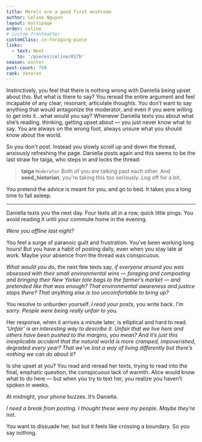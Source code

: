 ```yaml
---
title: Morels are a good first mushroom
author: Celine Nguyen
layout: multipage
order: celine
# custom frontmatter
customClass: cn-foraging-piece
links:
  - text: Next
    to: '/pieces/celine/017b'
season: winter
post-count: 799
rank: Veteran
---
```


Instinctively, you feel that there is nothing wrong with Daniella being upset about this. But what is there to say? You reread the entire argument and feel incapable of any clear, resonant, articulate thoughts. You don’t want to say anything that would antagonize the moderator, and even if you were willing to get into it…what would you say? Whenever Daniella texts you about what she’s reading, thinking, getting upset about — you just never know what to say. You are always on the wrong foot, always unsure what you should know about the world.

So you don't post. Instead you slowly scroll up and down the thread, anxiously refreshing the page. Daniella posts again and this seems to be the last straw for taiga, who steps in and locks the thread:

> **taiga** `Moderator` Both of you are talking past each other. And **seed_historian**, you're taking this too seriously. Log off for a bit.

You pretend the advice is meant for you, and go to bed. It takes you a long time to fall asleep.

---

Daniella texts you the next day. Four texts all in a row, quick little pings. You avoid reading it until your commute home in the evening.

*Were you offline last night?*

You feel a surge of paranoic guilt and frustration. You’ve been working long hours! But you have a habit of posting daily, even when you stay late at work. Maybe your absence from the thread was conspicuous.

*What would you do*, the next few texts say, *if everyone around you was obsessed with their small environmental wins — foraging and composting and bringing their New Yorker tote bags to the farmer’s market — and pretended like that was enough? That environmental awareness and justice stops there? That anything else is too uncomfortable to bring up?*

You resolve to unburden yourself. *I read your posts*, you write back. *I’m sorry. People were being really unfair to you.*

Her response, when it arrives a minute later, is elliptical and hard to read. *‘Unfair’ is an interesting way to describe it. Unfair that we live here and others have been pushed to the margins, you mean? And it’s just this inexplicable accident that the natural world is more cramped, impoverished, degraded every year? That we’ve lost a way of living differently but there’s nothing we can do about it?*

Is she upset at you? You read and reread her texts, trying to read into the final, emphatic question, the conspicuous lack of warmth. Alice would know what to do here — but when you try to text her, you realize you haven’t spoken in weeks.

At midnight, your phone buzzes. It’s Daniella.

*I need a break from posting. I thought these were my people. Maybe they’re not.*

You want to dissuade her, but but it feels like crossing a boundary. So you say nothing.
